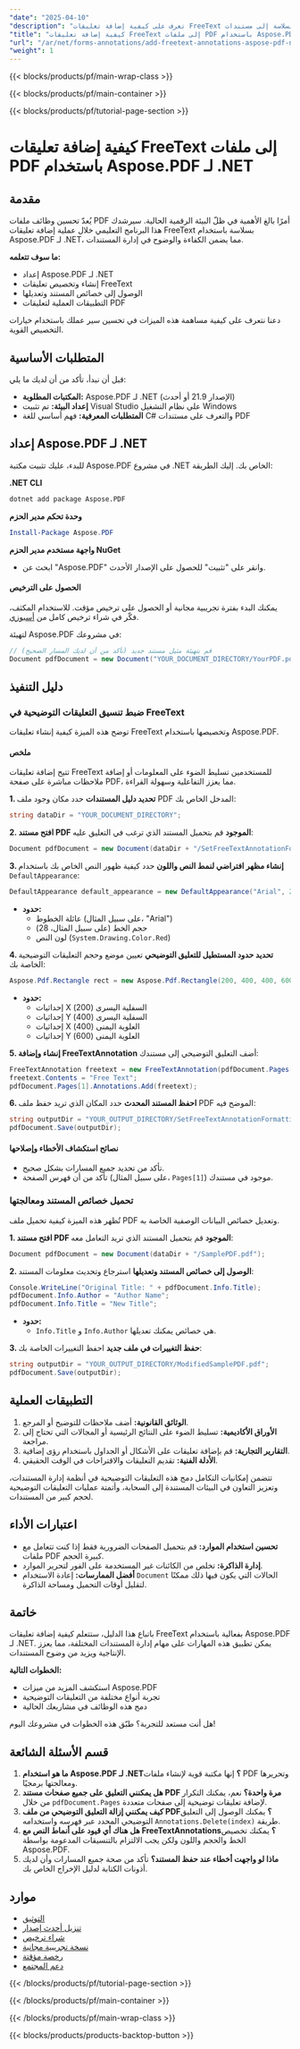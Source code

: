 ```yaml
---
"date": "2025-04-10"
"description": "تعرف على كيفية إضافة تعليقات FreeText بسلاسة إلى مستندات PDF باستخدام Aspose.PDF لـ .NET، مما يعزز إدارة المستندات الرقمية."
"title": "كيفية إضافة تعليقات FreeText إلى ملفات PDF باستخدام Aspose.PDF لـ .NET"
"url": "/ar/net/forms-annotations/add-freetext-annotations-aspose-pdf-net/"
"weight": 1
---
```


{{< blocks/products/pf/main-wrap-class >}}

{{< blocks/products/pf/main-container >}}

{{< blocks/products/pf/tutorial-page-section >}}


# كيفية إضافة تعليقات FreeText إلى ملفات PDF باستخدام Aspose.PDF لـ .NET

## مقدمة

يُعدّ تحسين وظائف ملفات PDF أمرًا بالغ الأهمية في ظلّ البيئة الرقمية الحالية. سيرشدك هذا البرنامج التعليمي خلال عملية إضافة تعليقات FreeText بسلاسة باستخدام Aspose.PDF لـ .NET، مما يضمن الكفاءة والوضوح في إدارة المستندات.

**ما سوف تتعلمه:**
- إعداد Aspose.PDF لـ .NET
- إنشاء وتخصيص تعليقات FreeText
- الوصول إلى خصائص المستند وتعديلها
- التطبيقات العملية لتعليقات PDF

دعنا نتعرف على كيفية مساهمة هذه الميزات في تحسين سير عملك باستخدام خيارات التخصيص القوية.

## المتطلبات الأساسية

قبل أن نبدأ، تأكد من أن لديك ما يلي:
- **المكتبات المطلوبة:** Aspose.PDF لـ .NET (الإصدار 21.9 أو أحدث)
- **إعداد البيئة:** تم تثبيت Visual Studio على نظام التشغيل Windows
- **المتطلبات المعرفية:** فهم أساسي للغة C# والتعرف على مستندات PDF

## إعداد Aspose.PDF لـ .NET

للبدء، عليك تثبيت مكتبة Aspose.PDF في مشروع .NET الخاص بك. إليك الطريقة:

**.NET CLI**

```bash
dotnet add package Aspose.PDF
```

**وحدة تحكم مدير الحزم**

```powershell
Install-Package Aspose.PDF
```

**واجهة مستخدم مدير الحزم NuGet**
- ابحث عن "Aspose.PDF" وانقر على "تثبيت" للحصول على الإصدار الأحدث.

#### الحصول على الترخيص
يمكنك البدء بفترة تجريبية مجانية أو الحصول على ترخيص مؤقت. للاستخدام المكثف، فكّر في شراء ترخيص كامل من [أسبوزي](https://purchase.aspose.com/buy).

لتهيئة Aspose.PDF في مشروعك:

```csharp
// قم بتهيئة مثيل مستند جديد (تأكد من أن لديك المسار الصحيح)
Document pdfDocument = new Document("YOUR_DOCUMENT_DIRECTORY/YourPDF.pdf");
```

## دليل التنفيذ

### ضبط تنسيق التعليقات التوضيحية في FreeText

توضح هذه الميزة كيفية إنشاء تعليقات FreeText وتخصيصها باستخدام Aspose.PDF.

#### ملخص
تتيح إضافة تعليقات FreeText للمستخدمين تسليط الضوء على المعلومات أو إضافة ملاحظات مباشرة على صفحة PDF، مما يعزز التفاعلية وسهولة القراءة.

**1. تحديد دليل المستندات**
حدد مكان وجود ملف PDF المدخل الخاص بك:

```csharp
string dataDir = "YOUR_DOCUMENT_DIRECTORY";
```

**2. افتح مستند PDF الموجود**
قم بتحميل المستند الذي ترغب في التعليق عليه:

```csharp
Document pdfDocument = new Document(dataDir + "/SetFreeTextAnnotationFormatting.pdf");
```

**3. إنشاء مظهر افتراضي لنمط النص واللون**
حدد كيفية ظهور النص الخاص بك باستخدام `DefaultAppearance`:

```csharp
DefaultAppearance default_appearance = new DefaultAppearance("Arial", 28, System.Drawing.Color.Red);
```
- **حدود:**
  - عائلة الخطوط (على سبيل المثال، "Arial")
  - حجم الخط (على سبيل المثال، 28)
  - لون النص (`System.Drawing.Color.Red`)

**4. تحديد حدود المستطيل للتعليق التوضيحي**
تعيين موضع وحجم التعليقات التوضيحية الخاصة بك:

```csharp
Aspose.Pdf.Rectangle rect = new Aspose.Pdf.Rectangle(200, 400, 400, 600);
```
- **حدود:**
  - إحداثيات X السفلية اليسرى (200)
  - إحداثيات Y السفلية اليسرى (400)
  - إحداثيات X العلوية اليمنى (400)
  - إحداثيات Y العلوية اليمنى (600)

**5. إنشاء وإضافة FreeTextAnnotation**
أضف التعليق التوضيحي إلى مستندك:

```csharp
FreeTextAnnotation freetext = new FreeTextAnnotation(pdfDocument.Pages[1], rect, default_appearance);
freetext.Contents = "Free Text";
pdfDocument.Pages[1].Annotations.Add(freetext);
```

**6. احفظ المستند المحدث**
حدد المكان الذي تريد حفظ ملف PDF الموضح فيه:

```csharp
string outputDir = "YOUR_OUTPUT_DIRECTORY/SetFreeTextAnnotationFormatting_out.pdf";
pdfDocument.Save(outputDir);
```

#### نصائح استكشاف الأخطاء وإصلاحها
- تأكد من تحديد جميع المسارات بشكل صحيح.
- تأكد من أن فهرس الصفحة (على سبيل المثال، `Pages[1]`) موجود في مستندك.

### تحميل خصائص المستند ومعالجتها
تُظهر هذه الميزة كيفية تحميل ملف PDF وتعديل خصائص البيانات الوصفية الخاصة به.

**1. افتح مستند PDF الموجود**
قم بتحميل المستند الذي تريد التعامل معه:

```csharp
Document pdfDocument = new Document(dataDir + "/SamplePDF.pdf");
```

**2. الوصول إلى خصائص المستند وتعديلها**
استرجاع وتحديث معلومات المستند:

```csharp
Console.WriteLine("Original Title: " + pdfDocument.Info.Title);
pdfDocument.Info.Author = "Author Name";
pdfDocument.Info.Title = "New Title";
```
- **حدود:**
  - `Info.Title` و `Info.Author` هي خصائص يمكنك تعديلها.

**3. حفظ التغييرات في ملف جديد**
احفظ التغييرات الخاصة بك:

```csharp
string outputDir = "YOUR_OUTPUT_DIRECTORY/ModifiedSamplePDF.pdf";
pdfDocument.Save(outputDir);
```

## التطبيقات العملية
1. **الوثائق القانونية:** أضف ملاحظات للتوضيح أو المرجع.
2. **الأوراق الأكاديمية:** تسليط الضوء على النتائج الرئيسية أو المجالات التي تحتاج إلى مراجعة.
3. **التقارير التجارية:** قم بإضافة تعليقات على الأشكال أو الجداول باستخدام رؤى إضافية.
4. **الأدلة الفنية:** تقديم التعليقات والاقتراحات في الوقت الحقيقي.

تتضمن إمكانيات التكامل دمج هذه التعليقات التوضيحية في أنظمة إدارة المستندات، وتعزيز التعاون في البيئات المستندة إلى السحابة، وأتمتة عمليات التعليقات التوضيحية لحجم كبير من المستندات.

## اعتبارات الأداء
- **تحسين استخدام الموارد:** قم بتحميل الصفحات الضرورية فقط إذا كنت تتعامل مع ملفات PDF كبيرة الحجم.
- **إدارة الذاكرة:** تخلص من الكائنات غير المستخدمة على الفور لتحرير الموارد.
- **أفضل الممارسات:** إعادة الاستخدام `Document` الحالات التي يكون فيها ذلك ممكنًا لتقليل أوقات التحميل ومساحة الذاكرة.

## خاتمة
باتباع هذا الدليل، ستتعلم كيفية إضافة تعليقات FreeText بفعالية باستخدام Aspose.PDF لـ .NET. يمكن تطبيق هذه المهارات على مهام إدارة المستندات المختلفة، مما يعزز الإنتاجية ويزيد من وضوح المستندات.

**الخطوات التالية:**
- استكشف المزيد من ميزات Aspose.PDF
- تجربة أنواع مختلفة من التعليقات التوضيحية
- دمج هذه الوظائف في مشاريعك الحالية

هل أنت مستعد للتجربة؟ طبّق هذه الخطوات في مشروعك اليوم!

## قسم الأسئلة الشائعة
1. **ما هو استخدام Aspose.PDF لـ .NET؟** إنها مكتبة قوية لإنشاء ملفات PDF وتحريرها ومعالجتها برمجيًا.
2. **هل يمكنني التعليق على جميع صفحات مستند PDF مرة واحدة؟** نعم، يمكنك التكرار من خلال `pdfDocument.Pages` لإضافة تعليقات توضيحية إلى صفحات متعددة.
3. **كيف يمكنني إزالة التعليق التوضيحي من ملف PDF؟** يمكنك الوصول إلى التعليق التوضيحي المحدد عبر فهرسه واستخدامه `Annotations.Delete(index)` طريقة.
4. **هل هناك أي قيود على أنماط النص مع FreeTextAnnotations؟** يمكنك تخصيص الخط والحجم واللون ولكن يجب الالتزام بالتنسيقات المدعومة بواسطة Aspose.PDF.
5. **ماذا لو واجهت أخطاء عند حفظ المستند؟** تأكد من صحة جميع المسارات وأن لديك أذونات الكتابة لدليل الإخراج الخاص بك.

## موارد
- [التوثيق](https://reference.aspose.com/pdf/net/)
- [تنزيل أحدث إصدار](https://releases.aspose.com/pdf/net/)
- [شراء ترخيص](https://purchase.aspose.com/buy)
- [نسخة تجريبية مجانية](https://releases.aspose.com/pdf/net/)
- [رخصة مؤقتة](https://purchase.aspose.com/temporary-license/)
- [دعم المجتمع](https://forum.aspose.com/c/pdf/10)


{{< /blocks/products/pf/tutorial-page-section >}}

{{< /blocks/products/pf/main-container >}}

{{< /blocks/products/pf/main-wrap-class >}}

{{< blocks/products/products-backtop-button >}}